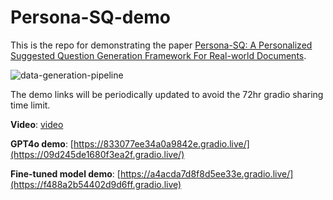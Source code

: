# Persona-SQ-demo

This is the repo for demonstrating the paper [Persona-SQ: A Personalized Suggested Question Generation Framework For Real-world Documents](https://arxiv.org/pdf/2412.12445).

![data-generation-pipeline](https://github.com/user-attachments/assets/c2fda40b-7ba1-41bc-9fbe-4e771abc6226)

The demo links will be periodically updated to avoid the 72hr gradio sharing time limit.

__Video__: [video](https://virginiatech-my.sharepoint.com/:v:/g/personal/zihaol_vt_edu/EUmFZlKPyf1Knz4CjFgM6-0BeRPhiDUPXDpxfRhAvVJwnQ?nav=eyJyZWZlcnJhbEluZm8iOnsicmVmZXJyYWxBcHAiOiJTdHJlYW1XZWJBcHAiLCJyZWZlcnJhbFZpZXciOiJTaGFyZURpYWxvZy1MaW5rIiwicmVmZXJyYWxBcHBQbGF0Zm9ybSI6IldlYiIsInJlZmVycmFsTW9kZSI6InZpZXcifX0%3D&e=IIAper)

__GPT4o demo__: [https://833077ee34a0a9842e.gradio.live/](https://09d245de1680f3ea2f.gradio.live/)

__Fine-tuned model demo__: [[https://a4acda7d8f8d5ee33e.gradio.live/](https://f488a2b54402d9d6ff.gradio.live)
](https://d65787c635716f36b0.gradio.live/)
